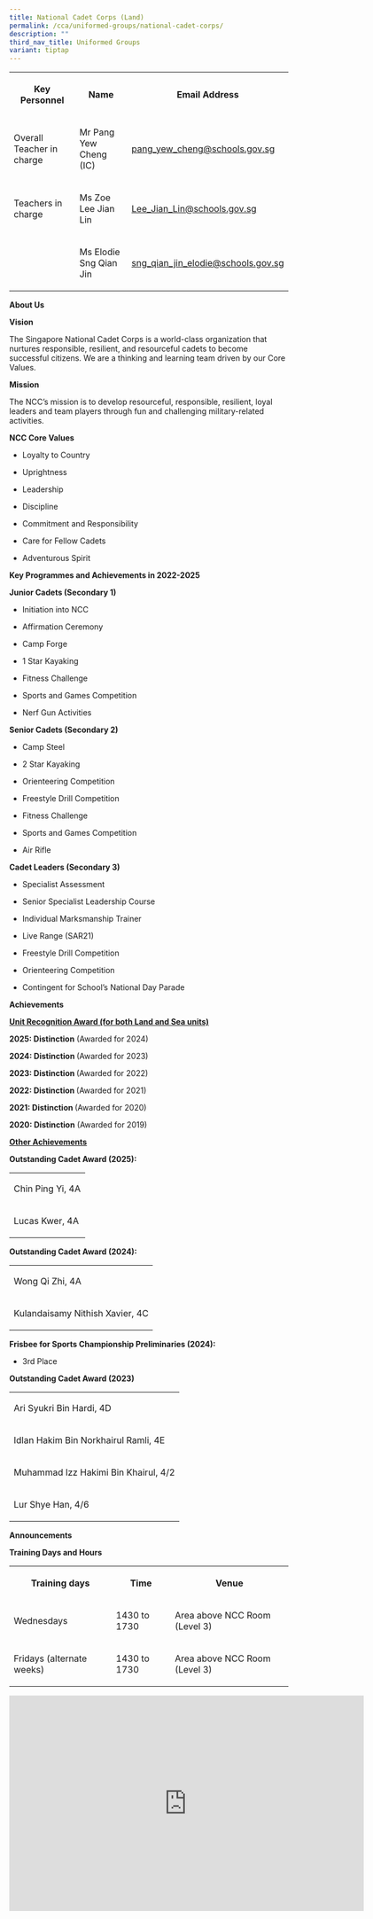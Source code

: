 ```yaml
---
title: National Cadet Corps (Land)
permalink: /cca/uniformed-groups/national-cadet-corps/
description: ""
third_nav_title: Uniformed Groups
variant: tiptap
---
```

<table style="minWidth: 75px">
<colgroup>
<col>
<col>
<col>
</colgroup>
<tbody>
<tr>
<th rowspan="1" colspan="1">
<p>Key Personnel</p>
</th>
<th rowspan="1" colspan="1">
<p>Name</p>
</th>
<th rowspan="1" colspan="1">
<p>Email Address</p>
</th>
</tr>
<tr>
<td rowspan="1" colspan="1">
<p>Overall Teacher in charge</p>
</td>
<td rowspan="1" colspan="1">
<p>Mr Pang Yew Cheng (IC)</p>
</td>
<td rowspan="1" colspan="1">
<p><a href="mailto:pang_yew_cheng@schools.gov.sg" rel="noopener noreferrer nofollow" target="_blank">pang_yew_cheng@schools.gov.sg</a>
</p>
</td>
</tr>
<tr>
<td rowspan="1" colspan="1">
<p>Teachers in charge</p>
</td>
<td rowspan="1" colspan="1">
<p>Ms Zoe Lee Jian Lin</p>
</td>
<td rowspan="1" colspan="1">
<p><a href="mailto:Lee_Jian_Lin@schools.gov.sg" rel="noopener noreferrer nofollow" target="_blank">Lee_Jian_Lin@schools.gov.sg</a>
</p>
</td>
</tr>
<tr>
<td rowspan="1" colspan="1">
<p></p>
</td>
<td rowspan="1" colspan="1">
<p>Ms Elodie Sng Qian Jin</p>
</td>
<td rowspan="1" colspan="1">
<p><a href="mailto:sng_qian_jin_elodie@schools.gov.sg" rel="noopener noreferrer nofollow" target="_blank">sng_qian_jin_elodie@schools.gov.sg</a>
</p>
</td>
</tr>
</tbody>
</table>
<p><strong>About Us</strong>
</p>
<p><strong>Vision</strong>
</p>
<p>The Singapore National Cadet Corps is a world-class organization that
nurtures responsible, resilient, and resourceful cadets to become successful
citizens. We are a thinking and learning team driven by our Core Values.</p>
<p><strong>Mission</strong>
</p>
<p>The NCC’s mission is to develop resourceful, responsible, resilient, loyal
leaders and team players through fun and challenging military-related activities.</p>
<p><strong>NCC Core Values</strong>
</p>
<ul data-tight="true" class="tight">
<li>
<p>Loyalty to Country</p>
</li>
<li>
<p>Uprightness</p>
</li>
<li>
<p>Leadership</p>
</li>
<li>
<p>Discipline</p>
</li>
<li>
<p>Commitment and Responsibility</p>
</li>
<li>
<p>Care for Fellow Cadets</p>
</li>
<li>
<p>Adventurous Spirit</p>
</li>
</ul>
<p><strong>Key Programmes and Achievements in 2022-2025</strong>
</p>
<p><strong>Junior Cadets (Secondary 1)</strong>
</p>
<ul data-tight="true" class="tight">
<li>
<p>Initiation into NCC</p>
</li>
<li>
<p>Affirmation Ceremony</p>
</li>
<li>
<p>Camp Forge</p>
</li>
<li>
<p>1 Star Kayaking</p>
</li>
<li>
<p>Fitness Challenge</p>
</li>
<li>
<p>Sports and Games Competition</p>
</li>
<li>
<p>Nerf Gun Activities</p>
</li>
</ul>
<p><strong>Senior Cadets (Secondary 2)</strong>
</p>
<ul data-tight="true" class="tight">
<li>
<p>Camp Steel</p>
</li>
<li>
<p>2 Star Kayaking</p>
</li>
<li>
<p>Orienteering Competition</p>
</li>
<li>
<p>Freestyle Drill Competition</p>
</li>
<li>
<p>Fitness Challenge</p>
</li>
<li>
<p>Sports and Games Competition</p>
</li>
<li>
<p>Air Rifle</p>
</li>
</ul>
<p><strong>Cadet Leaders (Secondary 3)</strong>
</p>
<ul data-tight="true" class="tight">
<li>
<p>Specialist Assessment</p>
</li>
<li>
<p>Senior Specialist Leadership Course</p>
</li>
<li>
<p>Individual Marksmanship Trainer</p>
</li>
<li>
<p>Live Range (SAR21)</p>
</li>
<li>
<p>Freestyle Drill Competition</p>
</li>
<li>
<p>Orienteering Competition</p>
</li>
<li>
<p>Contingent for School’s National Day Parade</p>
</li>
</ul>
<p><strong>Achievements&nbsp;</strong>
</p>
<p><strong><u>Unit Recognition Award (for both Land and Sea units)</u></strong>
</p>
<p><strong>2025: Distinction</strong> (Awarded for 2024)</p>
<p><strong>2024: Distinction </strong>(Awarded for 2023)</p>
<p><strong>2023: Distinction </strong>(Awarded for 2022)</p>
<p><strong>2022: Distinction </strong>(Awarded for 2021)</p>
<p><strong>2021: Distinction </strong>(Awarded for 2020)</p>
<p><strong>2020: Distinction</strong> (Awarded for 2019)</p>
<p><strong><u>Other Achievements</u></strong>
</p>
<p><strong>Outstanding Cadet Award (2025):</strong>
</p>
<table style="minWidth: 25px">
<colgroup>
<col>
</colgroup>
<tbody>
<tr>
<td rowspan="1" colspan="1">
<p>Chin Ping Yi, 4A</p>
</td>
</tr>
<tr>
<td rowspan="1" colspan="1">
<p>Lucas Kwer, 4A</p>
</td>
</tr>
</tbody>
</table>
<p><strong>Outstanding Cadet Award (2024):</strong>
</p>
<table style="minWidth: 25px">
<colgroup>
<col>
</colgroup>
<tbody>
<tr>
<td rowspan="1" colspan="1">
<p>Wong Qi Zhi, 4A</p>
</td>
</tr>
<tr>
<td rowspan="1" colspan="1">
<p>Kulandaisamy Nithish Xavier, 4C</p>
</td>
</tr>
</tbody>
</table>
<p><strong>Frisbee for Sports Championship Preliminaries (2024):</strong>
</p>
<ul data-tight="true" class="tight">
<li>
<p>3rd Place</p>
</li>
</ul>
<p><strong>Outstanding Cadet Award (2023)</strong>
</p>
<table style="minWidth: 25px">
<colgroup>
<col>
</colgroup>
<tbody>
<tr>
<td rowspan="1" colspan="1">
<p>Ari Syukri Bin Hardi, 4D</p>
</td>
</tr>
<tr>
<td rowspan="1" colspan="1">
<p>Idlan Hakim Bin Norkhairul Ramli, 4E&nbsp;</p>
</td>
</tr>
<tr>
<td rowspan="1" colspan="1">
<p>Muhammad Izz Hakimi Bin Khairul, 4/2</p>
</td>
</tr>
<tr>
<td rowspan="1" colspan="1">
<p>Lur Shye Han, 4/6</p>
</td>
</tr>
</tbody>
</table>
<p><strong>Announcements</strong>
</p>
<p><strong>Training Days and Hours</strong>
</p>
<table style="minWidth: 75px">
<colgroup>
<col>
<col>
<col>
</colgroup>
<tbody>
<tr>
<th rowspan="1" colspan="1">
<p>Training days</p>
</th>
<th rowspan="1" colspan="1">
<p>Time</p>
</th>
<th rowspan="1" colspan="1">
<p>Venue</p>
</th>
</tr>
<tr>
<td rowspan="1" colspan="1">
<p>Wednesdays</p>
</td>
<td rowspan="1" colspan="1">
<p>1430 to 1730</p>
</td>
<td rowspan="1" colspan="1">
<p>Area above NCC Room (Level 3)</p>
</td>
</tr>
<tr>
<td rowspan="1" colspan="1">
<p>Fridays (alternate weeks)</p>
</td>
<td rowspan="1" colspan="1">
<p>1430 to 1730</p>
</td>
<td rowspan="1" colspan="1">
<p>Area above NCC Room (Level 3)</p>
</td>
</tr>
</tbody>
</table>
<div class="iframe-wrapper">
<iframe height="389" width="640" allowfullscreen="true" frameborder="0" src="https://docs.google.com/presentation/d/e/2PACX-1vRMVo8unKiu5OpJfqZ_31heYTA9zYpmdKh4EGqRmmDWQcKCX_H_qJBXIpW61c7Gtw/embed?start=true&amp;loop=true&amp;delayms=3000"></iframe>
</div>
<p></p>